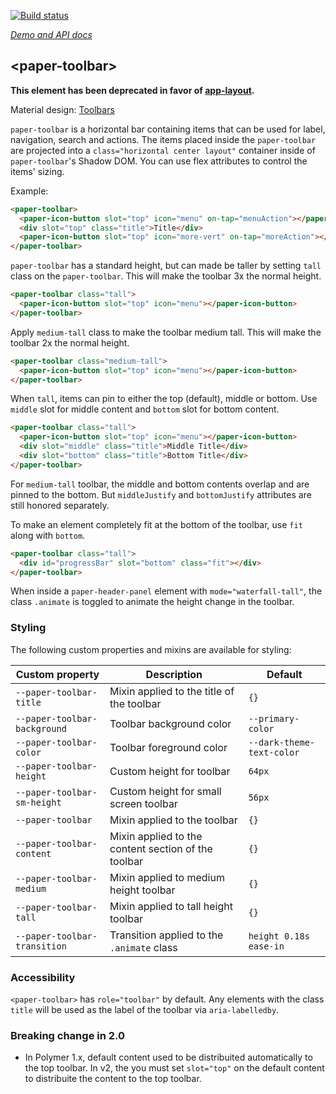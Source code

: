 
<!---

This README is automatically generated from the comments in these files:
paper-toolbar.html

Edit those files, and our readme bot will duplicate them over here!
Edit this file, and the bot will squash your changes :)

The bot does some handling of markdown. Please file a bug if it does the wrong
thing! https://github.com/PolymerLabs/tedium/issues

-->

[![Build status](https://travis-ci.org/PolymerElements/paper-toolbar.svg?branch=master)](https://travis-ci.org/PolymerElements/paper-toolbar)

_[Demo and API docs](https://elements.polymer-project.org/elements/paper-toolbar)_


## &lt;paper-toolbar&gt;

**This element has been deprecated in favor of [app-layout](https://github.com/PolymerElements/app-layout).**

Material design: [Toolbars](https://www.google.com/design/spec/components/toolbars.html)

`paper-toolbar` is a horizontal bar containing items that can be used for
label, navigation, search and actions.  The items placed inside the
`paper-toolbar` are projected into a `class="horizontal center layout"` container inside of
`paper-toolbar`'s Shadow DOM.  You can use flex attributes to control the items'
sizing.

Example:

```html
<paper-toolbar>
  <paper-icon-button slot="top" icon="menu" on-tap="menuAction"></paper-icon-button>
  <div slot="top" class="title">Title</div>
  <paper-icon-button slot="top" icon="more-vert" on-tap="moreAction"></paper-icon-button>
</paper-toolbar>
```

`paper-toolbar` has a standard height, but can made be taller by setting `tall`
class on the `paper-toolbar`. This will make the toolbar 3x the normal height.

```html
<paper-toolbar class="tall">
  <paper-icon-button slot="top" icon="menu"></paper-icon-button>
</paper-toolbar>
```

Apply `medium-tall` class to make the toolbar medium tall.  This will make the
toolbar 2x the normal height.

```html
<paper-toolbar class="medium-tall">
  <paper-icon-button slot="top" icon="menu"></paper-icon-button>
</paper-toolbar>
```

When `tall`, items can pin to either the top (default), middle or bottom. Use
`middle` slot for middle content and `bottom` slot for bottom content.

```html
<paper-toolbar class="tall">
  <paper-icon-button slot="top" icon="menu"></paper-icon-button>
  <div slot="middle" class="title">Middle Title</div>
  <div slot="bottom" class="title">Bottom Title</div>
</paper-toolbar>
```

For `medium-tall` toolbar, the middle and bottom contents overlap and are
pinned to the bottom. But `middleJustify` and `bottomJustify` attributes are
still honored separately.

To make an element completely fit at the bottom of the toolbar, use `fit` along
with `bottom`.

```html
<paper-toolbar class="tall">
  <div id="progressBar" slot="bottom" class="fit"></div>
</paper-toolbar>
```

When inside a `paper-header-panel` element with `mode="waterfall-tall"`, 
the class `.animate` is toggled to animate the height change in the toolbar. 

### Styling

The following custom properties and mixins are available for styling:

Custom property | Description | Default
----------------|-------------|----------
`--paper-toolbar-title`      | Mixin applied to the title of the toolbar | `{}`
`--paper-toolbar-background` | Toolbar background color     | `--primary-color`
`--paper-toolbar-color`      | Toolbar foreground color     | `--dark-theme-text-color`
`--paper-toolbar-height`     | Custom height for toolbar    | `64px`
`--paper-toolbar-sm-height`  | Custom height for small screen toolbar | `56px`
`--paper-toolbar`            | Mixin applied to the toolbar | `{}`
`--paper-toolbar-content`    | Mixin applied to the content section of the toolbar | `{}`
`--paper-toolbar-medium`     | Mixin applied to medium height toolbar | `{}`
`--paper-toolbar-tall`       | Mixin applied to tall height toolbar | `{}`
`--paper-toolbar-transition` | Transition applied to the `.animate` class | `height 0.18s ease-in`

### Accessibility

`<paper-toolbar>` has `role="toolbar"` by default. Any elements with the class `title` will
be used as the label of the toolbar via `aria-labelledby`.

### Breaking change in 2.0

* In Polymer 1.x, default content used to be distribuited automatically to the top toolbar. In v2, the you must set `slot="top"` on the default content to distribuite the content to the top toolbar.
